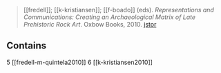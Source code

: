
> [[fredell]]; [[k-kristiansen]]; [[f-boado]] (eds). *Representations and Communications: Creating an Archaeological Matrix of Late Prehistoric Rock Art*. Oxbow Books, 2010. [jstor](https://www.jstor.org/stable/j.ctt1cd0nrz)

## Contains
5 [[fredell-m-quintela2010]]
6 [[k-kristiansen2010]]